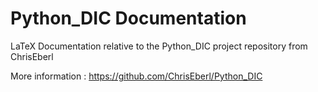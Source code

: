 # Python_DIC Documentation
LaTeX Documentation relative to the Python_DIC project repository from ChrisEberl

More information : https://github.com/ChrisEberl/Python_DIC
